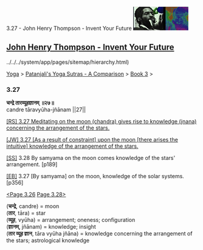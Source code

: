 3.27 - John Henry Thompson - Invent Your Future [![John Henry Thompson - Invent Your Future](../../../_/rsrc/1329567069254/config/customLogo.gif-revision=6.png)](../../../index.html)

[John Henry Thompson - Invent Your Future](../../../index.html)
---------------------------------------------------------------

../../../system/app/pages/sitemap/hierarchy.html)
    

[Yoga](../../../yoga.html)‎ > ‎[Patanjali's Yoga Sutras - A Comparison](../../patanjani.html)‎ > ‎[Book 3](../book-3.html)‎ > ‎

### 3.27

**चन्द्रे तारव्यूहज्ञानम् ॥२७॥**  
candre tāravyūha-jñānam ||27||  
  
  
[\[RS\] 3.27 Meditating on the moon (chandra) gives rise to knowledge (jnana) concerning the arrangement of the stars.](http://www.ashtangayoga.info/philosophy/yoga-sutra-patanjali/chapter-3/item/chandre-taravyuha-jnanam-27/)  
  
[\[JW\] 3.27 \[As a result of constraint\] upon the moon \[there arises the intuitive\] knowledge of the arrangement of the stars.](http://books.google.com/books?id=YzFImjtOxUwC&pg=PA260&ci=174%2C307%2C799%2C58&source=bookclip)  
  
[\[SS\]](http://www.amazon.com/Yoga-Sutras-Patanjali-Commentary-Satchidananda/dp/0932040381) 3.28 By samyama on the moon comes knowledge of the stars' arrangement. \[p189\]  
  
[\[EB\]](http://www.amazon.com/Yoga-Sutras-Patanjali-Translation-Commentary/dp/0865477361/ref=sr_1_1?ie=UTF8&s=books&qid=1250508322&sr=1-1) 3.27 \[By samyama\] on the moon, knowledge of the solar systems. \[p356\]  
  
  
[<Page 3.26](326.html)  [Page 3.28>](328.html)  
  
  

(**चन्द्रे**, candre) = moon  
(**तार**, tāra) = star  
(**व्यूह**, vyūha) = arrangement; oneness; configuration  
(**ज्ञानम्**, jñānam) = knowledge; insight  
(**तार व्यूह ज्ञान**, tāra vyūha jñāna) = knowledge concerning the arrangement of the stars; astrological knowledge

